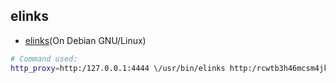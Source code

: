 ## elinks

  * [elinks](https:/github.com/eyedeekay/various-i2p-browsers/elinks)(On Debian GNU/Linux)

```sh
# Command used:
http_proxy=http:/127.0.0.1:4444 \/usr/bin/elinks http:/rcwtb3h46mcsm4jkpg5buinikn3oxc7j54wgokxuupmyquifhuvq.b32.i2p/
```
